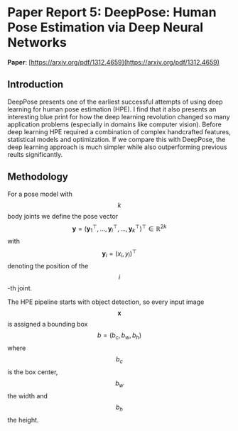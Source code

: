 # Paper Report 5: DeepPose: Human Pose Estimation via Deep Neural Networks

**Paper**: [https://arxiv.org/pdf/1312.4659](https://arxiv.org/pdf/1312.4659)

## Introduction

DeepPose presents one of the earliest successful attempts of using deep learning for human pose estimation (HPE).
I find that it also presents an interesting blue print for how the deep learning revolution changed so many application problems
(especially in domains like computer vision). Before deep learning HPE required a combination of complex handcrafted features, statistical models
and optimization. If we compare this with DeepPose, the deep learning approach is much simpler while also outperforming previous reults significantly.

## Methodology

For a pose model with $$ k $$ body joints we define the pose vector 
$$  \mathbf{y} = (\mathbf{y}_1^\top, \ldots,\mathbf{y}_i^\top ,\ldots ,\mathbf{y}_k^\top )^\top \in \mathbb{R}^{2k} $$ with $$ \mathbf{y}_i = (x_i, y_i)^\top $$
denoting the position of the $$i$$-th joint.



The HPE pipeline starts with object detection, so every input image $$ \mathbf{x} $$ is assigned a bounding box $$ b = (b_c, b_w, b_h) $$ where $$b_c$$ is
the box center, $$ b_w $$ the width and $$ b_h $$ the height. 
